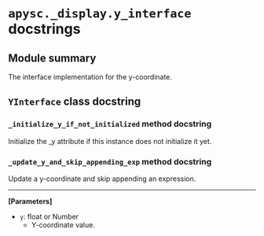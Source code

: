 # `apysc._display.y_interface` docstrings

## Module summary

The interface implementation for the y-coordinate.

## `YInterface` class docstring

### `_initialize_y_if_not_initialized` method docstring

Initialize the _y attribute if this instance does not initialize it yet.

### `_update_y_and_skip_appending_exp` method docstring

Update a y-coordinate and skip appending an expression.<hr>

**[Parameters]**

- `y`: float or Number
  - Y-coordinate value.